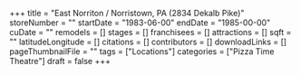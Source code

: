 +++
title = "East Norriton / Norristown, PA (2834 Dekalb Pike)"
storeNumber = ""
startDate = "1983-06-00"
endDate = "1985-00-00"
cuDate = ""
remodels = []
stages = []
franchisees = []
attractions = []
sqft = ""
latitudeLongitude = []
citations = []
contributors = []
downloadLinks = []
pageThumbnailFile = ""
tags = ["Locations"]
categories = ["Pizza Time Theatre"]
draft = false
+++
